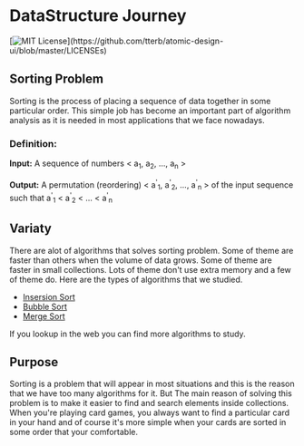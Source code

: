 
# DataStructure Journey
[![MIT License](https://img.shields.io/apm/l/atomic-design-ui.svg?)](https://github.com/tterb/atomic-design-ui/blob/master/LICENSEs)

## Sorting Problem

Sorting is the process of placing a sequence of data together in some particular order.
This simple job has become an important part of algorithm analysis as it is needed in most applications that we face nowadays.


### Definition:

**Input:** A sequence of numbers < a<sub>1</sub>, a<sub>2</sub>, ..., a<sub>n</sub> >

**Output:** A permutation (reordering) < a<sup>'</sup><sub>1</sub>, a<sup>'</sup><sub>2</sub>, ..., a<sup>'</sup><sub>n</sub> >
of the input sequence such that a<sup>'</sup><sub>1</sub>  <  a<sup>'</sup><sub>2</sub>  < ...  <  a<sup>'</sup><sub>n</sub>

## Variaty

There are alot of algorithms that solves sorting problem. Some of theme are faster than others when the volume of data grows. Some of theme are faster in small collections. 
Lots of theme don't use extra memory and a few of theme do. Here are the types of algorithms that we studied.

- [Insersion Sort](sorting_problem/insertion_sort)
- [Bubble Sort](sorting_problem/bubble_sort)
- [Merge Sort](sorting_problem/merge_sort)

If you lookup in the web you can find more algorithms to study.

## Purpose
Sorting is a problem that will appear in most situations and this is the reason that we have too many algorithms for it.
But The main reason of solving this problem is to make it easier to find and search elements inside collections.
When you're playing card games, you always want to find a particular card in your hand and of course it's more simple when your cards are sorted in some order that your comfortable.